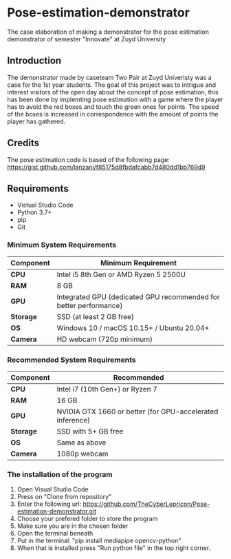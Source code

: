 # Pose-estimation-demonstrator
The case elaboration of making a demonstrator for the pose estimation demonstrator of semester "Innovate" at Zuyd University


## Introduction
The demonstrator made by caseteam Two Pair at Zuyd Univeristy was a case for the 1st year students.
The goal of this project was to intrigue and interest visitors of the open day about the concept of pose estimation, this has been done by implemting pose estimation with a game where the player has to avoid the red boxes and touch the green ones for points.
The speed of the boxes is increased in correspondence with the amount of points the player has gathered.

## Credits
The pose estimation code is based of the following page:
https://gist.github.com/lanzani/f85175d8fbdafcabb7d480dd1bb769d9

## Requirements

- Vistual Studio Code
- Python 3.7+
- pip
- Git

### Minimum System Requirements

| Component | Minimum Requirement |
|-----------|---------------------|
| **CPU**   | Intel i5 8th Gen or AMD Ryzen 5 2500U |
| **RAM**   | 8 GB                |
| **GPU**   | Integrated GPU (dedicated GPU recommended for better performance) |
| **Storage** | SSD (at least 2 GB free) |
| **OS**    | Windows 10 / macOS 10.15+ / Ubuntu 20.04+ |
| **Camera** | HD webcam (720p minimum) |

### Recommended System Requirements

| Component | Recommended |
|-----------|-------------|
| **CPU**   | Intel i7 (10th Gen+) or Ryzen 7 |
| **RAM**   | 16 GB                |
| **GPU**   | NVIDIA GTX 1660 or better (for GPU-accelerated inference) |
| **Storage** | SSD with 5+ GB free |
| **OS**    | Same as above |
| **Camera** | 1080p webcam |

### The installation of the program

1. Open Visual Studio Code
2. Press on "Clone from repository"
3. Enter the following url: https://github.com/TheCyberLepricon/Pose-estimation-demonstrator.git
4. Choose your prefered folder to store the program
5. Make sure you are in the chosen folder
6. Open the terminal beneath
7. Put in the terminal: "pip install mediapipe opencv-python"
8. When that is installed press "Run python file" in the top right corner.


